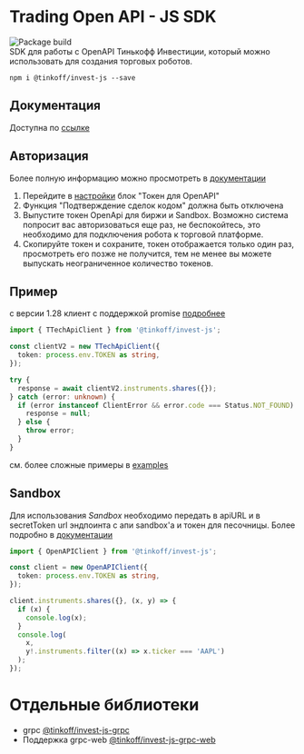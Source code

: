# Trading Open API - JS SDK
![Package build](https://github.com/whonion/invest-js/actions/workflows/build.yml/badge.svg)<br>
SDK для работы с OpenAPI Тинькофф Инвестиции, который можно использовать для создания торговых роботов.

`npm i @tinkoff/invest-js --save`

## Документация

Доступна по [ссылке](https://russianinvestments.github.io/investAPI/)

## Авторизация

Более полную информацию можно просмотреть в [документации](https://russianinvestments.github.io/investAPI/token/)

1. Перейдите в [настройки](https://tinkoff.ru/invest/settings/) блок "Токен для OpenAPI"
2. Функция "Подтверждение сделок кодом" должна быть отключена
3. Выпустите токен OpenApi для биржи и Sandbox. Возможно система
   попросит вас авторизоваться еще раз, не беспокойтесь, это необходимо
   для подключения робота к торговой платформе.
4. Скопируйте токен и сохраните, токен отображается только один раз, просмотреть
   его позже не получится, тем не менее вы можете выпускать неограниченное количество токенов.

## Пример

с версии 1.28 клиент с поддержкой promise [подробнее](https://github.com/deeplay-io/nice-grpc/tree/master/packages/nice-grpc#client)

```typescript
import { TTechApiClient } from '@tinkoff/invest-js';

const clientV2 = new TTechApiClient({
  token: process.env.TOKEN as string,
});

try {
  response = await clientV2.instruments.shares({});
} catch (error: unknown) {
  if (error instanceof ClientError && error.code === Status.NOT_FOUND) {
    response = null;
  } else {
    throw error;
  }
}
```
см. более сложные примеры в [examples](./examples)

## Sandbox

Для использования _Sandbox_ необходимо передать в apiURL и в secretToken url
эндпоинта с апи sandbox'а и токен для песочницы.
Более подробно в [документации](https://russianinvestments.github.io/investAPI/head-sandbox/)

```typescript
import { OpenAPIClient } from '@tinkoff/invest-js';

const client = new OpenAPIClient({
  token: process.env.TOKEN as string,
});

client.instruments.shares({}, (x, y) => {
  if (x) {
    console.log(x);
  }
  console.log(
    x,
    y!.instruments.filter((x) => x.ticker === 'AAPL')
  );
});
```

# Отдельные библиотеки

* grpc [@tinkoff/invest-js-grpc](grpc/)
* Поддержка grpc-web [@tinkoff/invest-js-grpc-web](grpc-web/)


